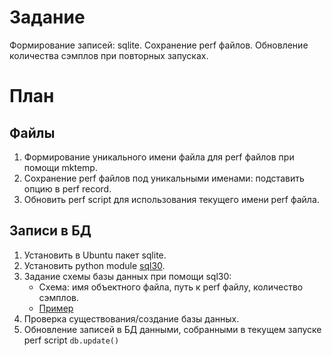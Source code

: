 # Задание
Формирование записей: sqlite. Сохранение perf файлов. Обновление количества
    сэмплов при повторных запусках.

# План
## Файлы
1. Формирование уникального имени файла для perf файлов при помощи mktemp.
2. Сохранение perf файлов под уникальными именами: подставить опцию в perf record.
3. Обновить perf script для использования текущего имени perf файла.
## Записи в БД
1. Установить в Ubuntu пакет sqlite.
2. Установить python module [sql30](https://github.com/gitvipin/sql30).
4. Задание схемы базы данных при помощи sql30:
    - Схема: имя объектного файла, путь к perf файлу, количество сэмплов.
    - [Пример](https://github.com/gitvipin/sql30/#:~:text=reviews%27%0A%20%20%20%20PKEY%20%3D%20%27rid%27-,DB_SCHEMA,-%3D%20%7B%0A%20%20%20%20%20%20%20%20%27db_name%27%3A%20%27./reviews.db)
3. Проверка существования/создание базы данных.
4. Обновление записей в БД данными, собранными в текущем запуске perf script
   `db.update()`
